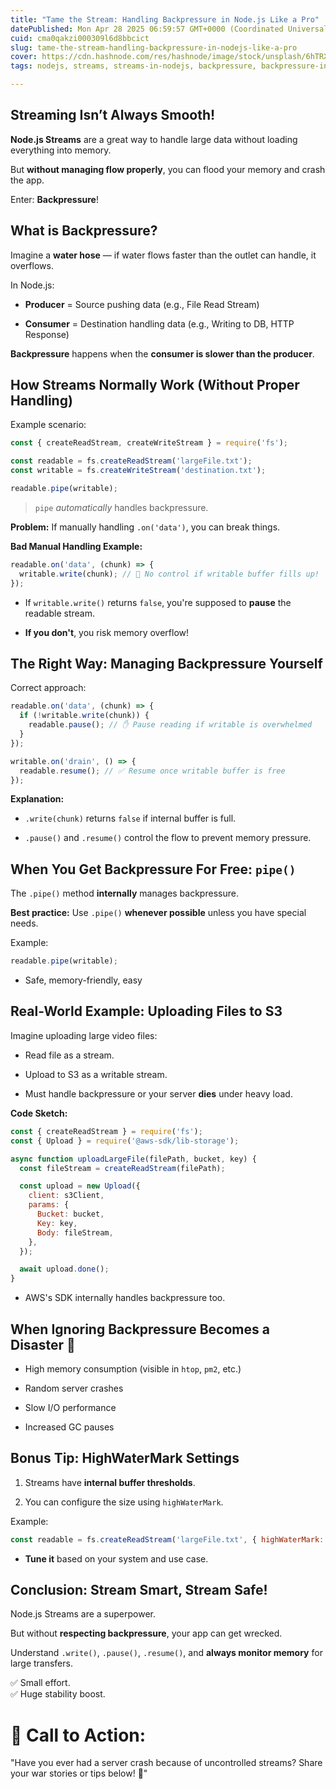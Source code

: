 ```yaml
---
title: "Tame the Stream: Handling Backpressure in Node.js Like a Pro"
datePublished: Mon Apr 28 2025 06:59:57 GMT+0000 (Coordinated Universal Time)
cuid: cma0qakzi000309l6d8bbcict
slug: tame-the-stream-handling-backpressure-in-nodejs-like-a-pro
cover: https://cdn.hashnode.com/res/hashnode/image/stock/unsplash/6hTRXxfUZZE/upload/eb062ceddd7c0be2379ac88a7db034a7.jpeg
tags: nodejs, streams, streams-in-nodejs, backpressure, backpressure-in-nodejs, streams-backpressure

---
```


## **Streaming Isn’t Always Smooth!**

**Node.js Streams** are a great way to handle large data without loading everything into memory.

But **without managing flow properly**, you can flood your memory and crash the app.

Enter: **Backpressure**!

## **What is Backpressure?**

Imagine a **water hose** — if water flows faster than the outlet can handle, it overflows.

In Node.js:

* **Producer** = Source pushing data (e.g., File Read Stream)
    
* **Consumer** = Destination handling data (e.g., Writing to DB, HTTP Response)
    

**Backpressure** happens when the **consumer is slower than the producer**.

## **How Streams Normally Work (Without Proper Handling)**

Example scenario:

```javascript
const { createReadStream, createWriteStream } = require('fs');

const readable = fs.createReadStream('largeFile.txt');
const writable = fs.createWriteStream('destination.txt');

readable.pipe(writable);
```

> `pipe` *automatically* handles backpressure.

**Problem:** If manually handling `.on('data')`, you can break things.

**Bad Manual Handling Example:**

```javascript
readable.on('data', (chunk) => {
  writable.write(chunk); // 🚨 No control if writable buffer fills up!
});
```

* If `writable.write()` returns `false`, you're supposed to **pause** the readable stream.
    
* **If you don't**, you risk memory overflow!
    

## **The Right Way: Managing Backpressure Yourself**

Correct approach:

```javascript
readable.on('data', (chunk) => {
  if (!writable.write(chunk)) {
    readable.pause(); // ✋ Pause reading if writable is overwhelmed
  }
});

writable.on('drain', () => {
  readable.resume(); // ✅ Resume once writable buffer is free
});
```

**Explanation:**

* `.write(chunk)` returns `false` if internal buffer is full.
    
* `.pause()` and `.resume()` control the flow to prevent memory pressure.
    

## **When You Get Backpressure For Free:** `pipe()`

The `.pipe()` method **internally** manages backpressure.

**Best practice:** Use `.pipe()` **whenever possible** unless you have special needs.

Example:

```javascript
readable.pipe(writable);
```

* Safe, memory-friendly, easy
    

## **Real-World Example: Uploading Files to S3**

Imagine uploading large video files:

* Read file as a stream.
    
* Upload to S3 as a writable stream.
    
* Must handle backpressure or your server **dies** under heavy load.
    

**Code Sketch:**

```javascript
const { createReadStream } = require('fs');
const { Upload } = require('@aws-sdk/lib-storage');

async function uploadLargeFile(filePath, bucket, key) {
  const fileStream = createReadStream(filePath);

  const upload = new Upload({
    client: s3Client,
    params: {
      Bucket: bucket,
      Key: key,
      Body: fileStream,
    },
  });

  await upload.done();
}
```

* AWS's SDK internally handles backpressure too.
    

## **When Ignoring Backpressure Becomes a Disaster 🚨**

* High memory consumption (visible in `htop`, `pm2`, etc.)
    
* Random server crashes
    
* Slow I/O performance
    
* Increased GC pauses
    

## **Bonus Tip: HighWaterMark Settings**

1. Streams have **internal buffer thresholds**.
    

2. You can configure the size using `highWaterMark`.
    

Example:

```javascript
const readable = fs.createReadStream('largeFile.txt', { highWaterMark: 16 * 1024 }); // 16 KB buffer
```

* **Tune it** based on your system and use case.
    

## **Conclusion: Stream Smart, Stream Safe!**

Node.js Streams are a superpower.

But without **respecting backpressure**, your app can get wrecked.

Understand `.write()`, `.pause()`, `.resume()`, and **always monitor memory** for large transfers.

✅ Small effort.  
✅ Huge stability boost.

# 📢 Call to Action:

"Have you ever had a server crash because of uncontrolled streams? Share your war stories or tips below! 🚀"